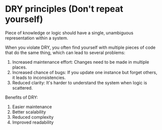 # DRY principles (Don't repeat yourself)

Piece of knowledge or logic should have a single, unambiguous representation within a system.

When you violate DRY, you often find yourself with multiple pieces of code that do the same thing, which can lead to several problems:

1. Increased maintenance effort: Changes need to be made in multiple places.
2. Increased chance of bugs: If you update one instance but forget others, it leads to inconsistencies.
3. Reduced clarity: It's harder to understand the system when logic is scattered.

Benefits of DRY:

1. Easier maintenance
2. Better scalability
3. Reduced complexity
4. Improved readability
